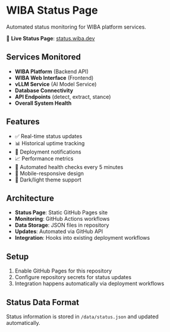 # WIBA Status Page

Automated status monitoring for WIBA platform services.

🔗 **Live Status Page**: [status.wiba.dev](https://status.wiba.dev)

## Services Monitored

- **WIBA Platform** (Backend API)
- **WIBA Web Interface** (Frontend)
- **vLLM Service** (AI Model Service)
- **Database Connectivity**
- **API Endpoints** (detect, extract, stance)
- **Overall System Health**

## Features

- ✅ Real-time status updates
- 📊 Historical uptime tracking
- 🚀 Deployment notifications
- 📈 Performance metrics
- 🔄 Automated health checks every 5 minutes
- 📱 Mobile-responsive design
- 🌙 Dark/light theme support

## Architecture

- **Status Page**: Static GitHub Pages site
- **Monitoring**: GitHub Actions workflows
- **Data Storage**: JSON files in repository
- **Updates**: Automated via GitHub API
- **Integration**: Hooks into existing deployment workflows

## Setup

1. Enable GitHub Pages for this repository
2. Configure repository secrets for status updates
3. Integration happens automatically via deployment workflows

## Status Data Format

Status information is stored in `/data/status.json` and updated automatically.